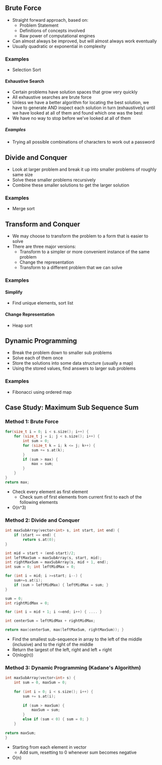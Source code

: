 ## Brute Force
- Straight forward approach, based on:
	- Problem Statement
	- Definitions of concepts involved
	- Raw power of computational engines
- Can almost always be improved, but will almost always work eventually
- Usually quadratic or exponential in complexity

### Examples
- Selection Sort

#### Exhaustive Search
- Certain problems have solution spaces that grow very quickly
- All exhaustive searches are brute force
- Unless we have a better algorithm for locating the best solution, we have to generate AND inspect each solution in turn (exhaustively) until we have looked at all of them and found which one was the best
- We have no way to stop before we've looked at all of them

##### Examples
- Trying all possible combinations of characters to work out a password

## Divide and Conquer
- Look at larger problem and break it up into smaller problems of roughly same size
- Solve these smaller problems recursively
- Combine these smaller solutions to get the larger solution

### Examples
- Merge sort

## Transform and Conquer
- We may choose to transform the problem to a form that is easier to solve
- There are three major versions:
	- Transform to a simpler or more convenient instance of the same problem
	- Change the representation
	- Transform to a different problem that we can solve

### Examples
#### Simplify
- Find unique elements, sort list

#### Change Representation
- Heap sort


## Dynamic Programming
- Break the problem down to smaller sub problems
- Solve each of them once
- Store the solutions into some data structure (usually a map)
- Using the stored values, find answers to larger sub problems

### Examples
- Fibonacci using ordered map

## Case Study: Maximum Sub Sequence Sum

### Method 1: Brute Force

```cpp
for(size_t i = 0; i < s.size(); i++) {  
	for (size_t j = i; j < s.size(); i++) {  
		int sum = 0;  
		for (size_t k = i; k <= j; k++) {  
			sum += s.at(k);  
		}  
		if (sum > max) {  
			max = sum;  
		}  
	}  
}  
return max;
```

- Check every element as first element
	- Check sum of first elements from current first to each of the following elements
- O(n^3)

### Method 2: Divide and Conquer

```cpp
int maxSubArray(vector<int> s, int start, int end) {  
	if (start == end) {  
		return s.at(0);  
}  

int mid = start + (end-start)/2;  
int leftMaxSum = maxSubArray(s, start, mid);  
int rightMaxSum = maxSubArray(s, mid + 1, end);  
int sum = 0; int leftMidMax = 0;  

for (int i = mid; i >=start; i--) {  
	sum+=s.at(i);  
	if (sum > leftMidMax) { leftMidMax = sum; }  
}  

sum = 0;  
int rightMidMax = 0;  

for (int i = mid + 1; i <=end; i++) { .... }  

int centerSum = leftMidMax + rightMidMax;  

return max(centerSum, max(leftMaxSum, rightMaxSum)); }
```

- Find the smallest sub-sequence in array to the left of the middle (inclusive) and to the right of the middle
- Return the largest of the left, right and left + right
- O(nlog(n))

### Method 3: Dynamic Programming (Kadane's Algorithm)

```cpp
int maxSubArray(vector<int> s) { 
	int sum = 0, maxSum = 0;  
	
	for (int i = 0; i < s.size(); i++) {  
		sum += s.at(i);  
		
		if (sum > maxSum) {  
			maxSum = sum;  
		}  
		else if (sum < 0) { sum = 0; }  
	}  
	
return maxSum;  
}
```

- Starting from each element in vector
	- Add sum, resetting to 0 whenever sum becomes negative
- O(n)